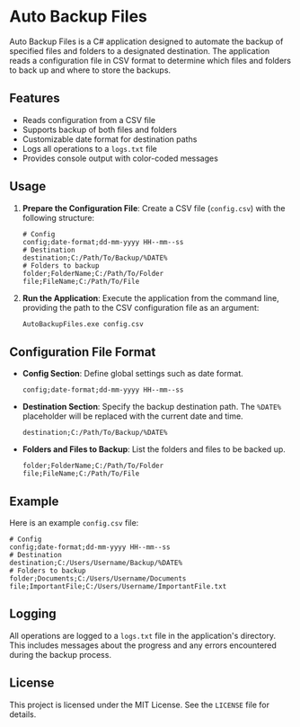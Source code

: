 ﻿# Auto Backup Files

Auto Backup Files is a C# application designed to automate the backup of specified files and folders to a designated destination. The application reads a configuration file in CSV format to determine which files and folders to back up and where to store the backups.

## Features

- Reads configuration from a CSV file
- Supports backup of both files and folders
- Customizable date format for destination paths
- Logs all operations to a `logs.txt` file
- Provides console output with color-coded messages

## Usage

1. **Prepare the Configuration File**: Create a CSV file (`config.csv`) with the following structure:
    ```csv
    # Config
    config;date-format;dd-mm-yyyy HH--mm--ss
    # Destination
    destination;C:/Path/To/Backup/%DATE%
    # Folders to backup
    folder;FolderName;C:/Path/To/Folder
    file;FileName;C:/Path/To/File
    ```

2. **Run the Application**: Execute the application from the command line, providing the path to the CSV configuration file as an argument:
    ```sh
    AutoBackupFiles.exe config.csv
    ```

## Configuration File Format

- **Config Section**: Define global settings such as date format.
    ```csv
    config;date-format;dd-mm-yyyy HH--mm--ss
    ```

- **Destination Section**: Specify the backup destination path. The `%DATE%` placeholder will be replaced with the current date and time.
    ```csv
    destination;C:/Path/To/Backup/%DATE%
    ```

- **Folders and Files to Backup**: List the folders and files to be backed up.
    ```csv
    folder;FolderName;C:/Path/To/Folder
    file;FileName;C:/Path/To/File
    ```

## Example

Here is an example `config.csv` file:
```csv
# Config
config;date-format;dd-mm-yyyy HH--mm--ss
# Destination
destination;C:/Users/Username/Backup/%DATE%
# Folders to backup
folder;Documents;C:/Users/Username/Documents
file;ImportantFile;C:/Users/Username/ImportantFile.txt
```

## Logging

All operations are logged to a `logs.txt` file in the application's directory. This includes messages about the progress and any errors encountered during the backup process.

## License

This project is licensed under the MIT License. See the `LICENSE` file for details.